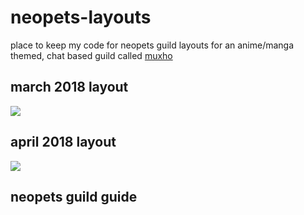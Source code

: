 # neopets-layouts
place to keep my code for neopets guild layouts for an anime/manga themed, chat based guild called <a href="http://www.neopets.com/~muhowebbie">muxho</a>

## march 2018 layout
<img src="https://i.gyazo.com/9ac806c8298970d4f756258f7dc8a67e.png">

## april 2018 layout
<img src="https://i.gyazo.com/367572854abdaf923febeec3b1a7b10c.jpg">

## neopets guild guide
